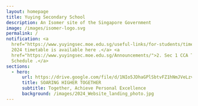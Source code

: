 ```yaml
---
layout: homepage
title: Yuying Secondary School
description: An Isomer site of the Singapore Government
image: /images/isomer-logo.svg
permalink: /
notification: <a
  href="https://www.yuyingsec.moe.edu.sg/useful-links/for-students/timetable/">1.
  2024 timetable is available here .</a> <a
  href="https://www.yuyingsec.moe.edu.sg/Announcements/">2. Sec 1 CCA Trials
  Schedule .</a>
sections:
  - hero:
      url: https://drive.google.com/file/d/1NIo5JDhaGPlSbtvFZ1hNmJVeLzvrqsmo/view?usp=share_link
      title: SOARING HIGHER TOGETHER
      subtitle: Together, Achieve Personal Excellence
      background: /images/2024_Website_landing_photo.jpg
---
```

